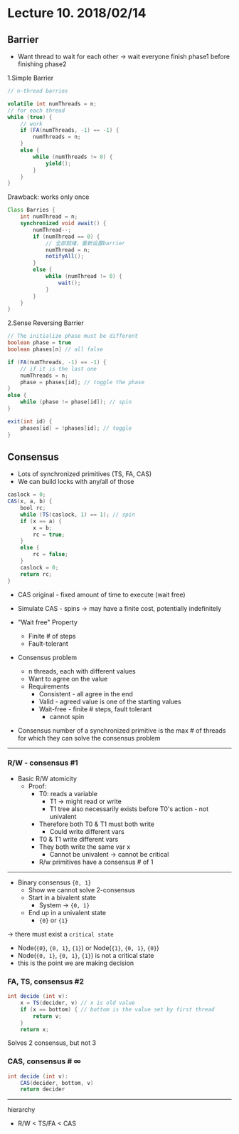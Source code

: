 # Lecture 10. 2018/02/14

## Barrier
* Want thread to wait for each other &rarr; wait everyone finish phase1 before finishing phase2

1.Simple Barrier
```java
// n-thread barries

volatile int numThreads = n;
// for each thread
while (true) {
    // work
    if (FA(numThreads, -1) == -1) {
        numThreads = n;
    }
    else {
        while (numThreads != 0) {
            yield();
        }
    }
}
```
Drawback: works only once

```Java
Class Barries {
    int numThread = n;
    synchronized void await() {
        numThread--;
        if (numThread == 0) {
            // 全部就绪，重新设置barrier
            numThread = n;
            notifyAll();
        }
        else {
            while (numThread != 0) {
                wait();
            }
        }
    }
}
```
2.Sense Reversing Barrier

```java
// The initialize phase must be different
boolean phase = true
boolean phases[n] // all false

if (FA(numThreads, -1) == -1) {
    // if it is the last one
    numThreads = n;
    phase = phases[id]; // toggle the phase
}
else {
    while (phase != phase[id]); // spin
}

exit(int id) {
    phases[id] = !phases[id]; // toggle
}
```

## Consensus

* Lots of synchronized primitives  (TS, FA, CAS)
* We can build locks with any/all of those

```java
caslock = 0;
CAS(x, a, b) {
    bool rc;
    while (TS(caslock, 1) == 1); // spin
    if (x == a) {
        x = b;
        rc = true;
    }
    else {
        rc = false;
    }
    caslock = 0;
    return rc;
}
```
* CAS original - fixed amount of time to execute (wait free)
* Simulate CAS - spins &rarr; may have a finite cost, potentially indefinitely
* "Wait free" Property
    * Finite # of steps
    * Fault-tolerant
* Consensus problem
    * n threads, each with different values
    * Want to agree on the value
    * Requirements
        * Consistent - all agree in the end
        * Valid - agreed value is one of the starting values
        * Wait-free - finite # steps, fault tolerant
            * cannot spin

* Consensus number of a synchronized primitive is the max # of threads for which they can solve the consensus problem
 
---
### R/W - consensus #1
* Basic R/W atomicity
    * Proof:
        * T0: reads a variable
            * T1 &rarr; might read or write
            * T1 tree also necessarily exists before T0's action - not univalent
        * Therefore both T0 & T1 must both write
            * Could write different vars
        * T0 & T1 write different vars
        * They both write the same var x
            * Cannot be univalent &rarr; cannot be critical
        * R/w primitives have a consensus # of 1
---
* Binary consensus `{0, 1}`
    * Show we cannot solve 2-consensus
    * Start in a bivalent state
        * System &rarr; `{0, 1}` 
    * End up in a univalent state
        * `{0}` or `{1}`

&rarr; there must exist a `critical state`
* Node(`{0}`, `{0, 1}`, `{1}`) or Node(`{1}`, `{0, 1}`, `{0}`) 
* Node(`{0, 1}`, `{0, 1}`, `{1}`) is not a critical state
* this is the point we are making decision


### FA, TS, consensus #2
```java
int decide (int v):
    x = TS(decider, v) // x is old value
    if (x == bottom) { // bottom is the value set by first thread
        return v;
    }
    return x;
```
Solves 2 consensus, but not 3

### CAS, consensus # &infin;
```java
int decide (int v):
    CAS(decider, bottom, v)
    return decider
```
---
hierarchy
* R/W < TS/FA < CAS
